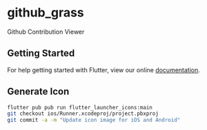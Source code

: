 # github_grass

Github Contribution Viewer

## Getting Started

For help getting started with Flutter, view our online
[documentation](https://flutter.io/).

## Generate Icon

```bash
flutter pub pub run flutter_launcher_icons:main
git checkout ios/Runner.xcodeproj/project.pbxproj
git commit -a -m "Update icon image for iOS and Android"
```